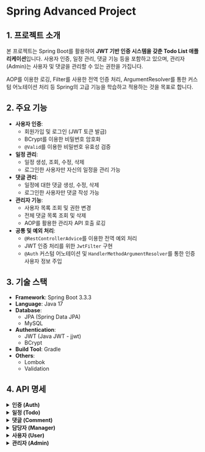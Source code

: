 # Spring Advanced Project

## 1. 프로젝트 소개

본 프로젝트는 Spring Boot를 활용하여 **JWT 기반 인증 시스템을 갖춘 Todo List 애플리케이션**입니다. 사용자 인증, 일정 관리, 댓글 기능 등을
포함하고 있으며, 관리자(Admin)는 사용자 및 댓글을 관리할 수 있는 권한을 가집니다.

AOP를 이용한 로깅, Filter를 사용한 전역 인증 처리, ArgumentResolver를 통한 커스텀 어노테이션 처리 등 Spring의 고급 기능을 학습하고 적용하는 것을
목표로 합니다.

## 2. 주요 기능

- **사용자 인증**:
    - 회원가입 및 로그인 (JWT 토큰 발급)
    - BCrypt를 이용한 비밀번호 암호화
    - `@Valid`를 이용한 비밀번호 유효성 검증
- **일정 관리**:
    - 일정 생성, 조회, 수정, 삭제
    - 로그인한 사용자만 자신의 일정을 관리 가능
- **댓글 관리**:
    - 일정에 대한 댓글 생성, 수정, 삭제
    - 로그인한 사용자만 댓글 작성 가능
- **관리자 기능**:
    - 사용자 목록 조회 및 권한 변경
    - 전체 댓글 목록 조회 및 삭제
    - AOP를 활용한 관리자 API 호출 로깅
- **공통 및 예외 처리**:
    - `@RestControllerAdvice`를 이용한 전역 예외 처리
    - JWT 인증 처리를 위한 `JwtFilter` 구현
    - `@Auth` 커스텀 어노테이션 및 `HandlerMethodArgumentResolver`를 통한 인증 사용자 정보 주입

## 3. 기술 스택

- **Framework**: Spring Boot 3.3.3
- **Language**: Java 17
- **Database**:
    - JPA (Spring Data JPA)
    - MySQL
- **Authentication**:
    - JWT (Java JWT - jjwt)
    - BCrypt
- **Build Tool**: Gradle
- **Others**:
    - Lombok
    - Validation

## 4. API 명세

<details>
<summary><b>인증 (Auth)</b></summary>

| Method | URI            | 설명   | 인증 필요 |
|:-------|:---------------|:-----|:------|
| `POST` | `/auth/signup` | 회원가입 | No    |
| `POST` | `/auth/signin` | 로그인  | No    |

</details>

<details>
<summary><b>일정 (Todo)</b></summary>

| Method | URI               | 설명            | 인증 필요 |
|:-------|:------------------|:--------------|:------|
| `POST` | `/todos`          | 일정 생성         | Yes   |
| `GET`  | `/todos`          | 일정 목록 조회(페이징) | No    |
| `GET`  | `/todos/{todoId}` | 일정 단건 조회      | No    |

</details>

<details>
<summary><b>댓글 (Comment)</b></summary>

| Method | URI                        | 설명       | 인증 필요 |
|:-------|:---------------------------|:---------|:------|
| `POST` | `/todos/{todoId}/comments` | 댓글 생성    | Yes   |
| `GET`  | `/todos/{todoId}/comments` | 댓글 목록 조회 | No    |

</details>

<details>
<summary><b>담당자 (Manager)</b></summary>

| Method   | URI                                    | 설명        | 인증 필요 |
|:---------|:---------------------------------------|:----------|:------|
| `POST`   | `/todos/{todoId}/managers`             | 담당자 지정    | Yes   |
| `GET`    | `/todos/{todoId}/managers`             | 담당자 목록 조회 | No    |
| `DELETE` | `/todos/{todoId}/managers/{managerId}` | 담당자 삭제    | Yes   |

</details>

<details>
<summary><b>사용자 (User)</b></summary>

| Method | URI               | 설명        | 인증 필요 |
|:-------|:------------------|:----------|:------|
| `GET`  | `/users/{userId}` | 사용자 정보 조회 | No    |
| `PUT`  | `/users`          | 비밀번호 변경   | Yes   |

</details>

<details>
<summary><b>관리자 (Admin)</b></summary>

| Method   | URI                           | 설명        | 인증 필요 (ADMIN) |
|:---------|:------------------------------|:----------|:--------------|
| `PATCH`  | `/admin/users/{userId}`       | 사용자 권한 변경 | Yes           |
| `DELETE` | `/admin/comments/{commentId}` | 댓글 삭제     | Yes           |

</details>
